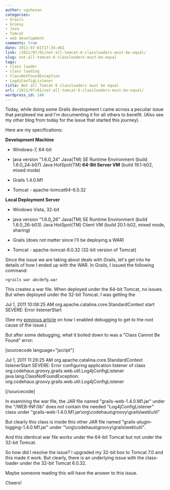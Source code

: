```yaml
---
author: vguhesan
categories:
- Grails
- Groovy
- Java
- Tomcat
- web development
comments: true
date: 2011-07-01T17:34:46Z
link: /2011/07/01/not-all-tomcat-6-classloaders-must-be-equal/
slug: not-all-tomcat-6-classloaders-must-be-equal
tags:
- class loader
- class loading
- ClassNotFoundException
- Log4jConfigListener
title: Not all Tomcat 6 classloaders must be equal
url: /2011/07/01/not-all-tomcat-6-classloaders-must-be-equal/
wordpress_id: 240
---
```


Today, while doing some Grails development I came across a peculiar issue that perplexed me and I'm documenting it for all others to benefit. (Also see my other blog from today for the issue that started this journey).

Here are my specifications:

**Development Machine**



	
  * Windows-7, 64-bit

	
  * java version "1.6.0_24"
Java(TM) SE Runtime Environment (build 1.6.0_24-b07)
Java HotSpot(TM) **64-Bit Server VM** (build 19.1-b02, mixed mode)

	
  * Grails 1.4.0.M1

	
  * Tomcat - apache-tomcat64-6.0.32


**Local Deployment Server**



	
  * Windows Vista, 32-bit

	
  * java version "1.6.0_26"
Java(TM) SE Runtime Environment (build 1.6.0_26-b03)
Java HotSpot(TM) Client VM (build 20.1-b02, mixed mode, sharing)

	
  * Grails (does not matter since I'll be deploying a WAR)

	
  * Tomcat - apache-tomcat-6.0.32 (32-bit version of Tomcat)


Since the issue we are taking about deals with Grails, let's get into he details of how I ended up with the WAR. In Grails, I issued the following command:

    
    >grails war abcdefg.war


This creates a war file. When deployed under the 64-bit Tomcat, no issues. But when deployed under the 32-bit Tomcat. I was getting the

Jul 1, 2011 10:08:25 AM org.apache.catalina.core.StandardContext start
SEVERE: Error listenerStart

(See my [previous article](http://mythinkpond.wordpress.com/2011/07/01/tomcat-6-infamous-severe-error-listenerstart-message-how-to-debug-this-error/) on how I enabled debugging to get to the root cause of the issue.)

But after some debugging, what it boiled down to was a "Class Cannot Be Found" error:

[sourcecode language="jscript"]


Jul 1, 2011 11:29:25 AM org.apache.catalina.core.StandardContext listenerStart
SEVERE: Error configuring application listener of class org.codehaus.groovy.grails.web.util.Log4jConfigListener
java.lang.ClassNotFoundException: org.codehaus.groovy.grails.web.util.Log4jConfigListener

[/sourcecode]

In examining the war file, the JAR file named "grails-web-1.4.0.M1.jar" under the "/WEB-INF/lib" does not contain the needed "Log4jConfigListener" class under "grails-web-1.4.0.M1.jar\org\codehaus\groovy\grails\web\util\"

But clearly this class is inside this other JAR file named "grails-plugin-logging-1.4.0.M1.jar" under "\org\codehaus\groovy\grails\web\util\".

And this identical war file works under the 64-bit Tomcat but not under the 32-bit Tomcat.

So how did I resolve the issue? I upgraded my 32-bit box to Tomcat 7.0 and this made it work. But clearly, there is an underlying issue with the class-loader under the 32-bit Tomcat 6.0.32.

Maybe someone reading this will have the answer to this issue.

Cheers!
